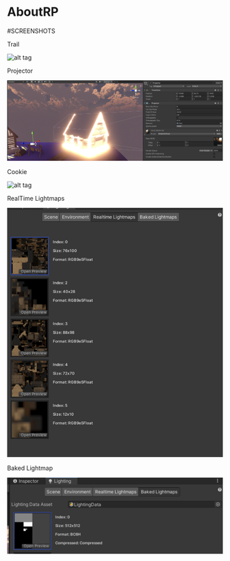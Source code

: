 # AboutRP

#SCREENSHOTS

Trail

![alt tag](https://github.com/DKondrashovv/AboutRP/blob/main/Assets/Screenshots/Trail.png "Trail")
 

Projector

![alt tag](https://github.com/DKondrashovv/AboutRP/blob/main/Assets/Screenshots/Projector.png "Projector")


Cookie

![alt tag](https://github.com/DKondrashovv/AboutRP/blob/main/Assets/Screenshots/Cookie.png "Cookie")


RealTime Lightmaps

![alt tag](https://github.com/DKondrashovv/AboutRP/blob/main/Assets/Screenshots/RealtimeLightMap.png "Realtime")

Baked Lightmap

![alt tag](https://github.com/DKondrashovv/AboutRP/blob/main/Assets/Screenshots/Baked%20Lightmap.png "BakedLightmap")
